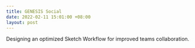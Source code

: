 ```yaml
---
title: GENESIS Social
date: 2022-02-11 15:01:00 +08:00
layout: post
---
```


Designing an optimized Sketch Workflow for improved teams collaboration.
